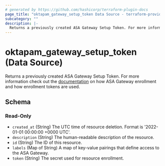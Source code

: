 ```yaml
---
# generated by https://github.com/hashicorp/terraform-plugin-docs
page_title: "oktapam_gateway_setup_token Data Source - terraform-provider-oktapam"
subcategory: ""
description: |-
  Returns a previously created ASA Gateway Setup Token. For more information check out the documentation https://help.okta.com/asa/en-us/Content/Topics/Adv_Server_Access/docs/gateway-configure.htm on how ASA Gateway enrollment and how enrollment tokens are used.
---
```


# oktapam_gateway_setup_token (Data Source)

Returns a previously created ASA Gateway Setup Token. For more information check out the [documentation](https://help.okta.com/asa/en-us/Content/Topics/Adv_Server_Access/docs/gateway-configure.htm) on how ASA Gateway enrollment and how enrollment tokens are used.



<!-- schema generated by tfplugindocs -->
## Schema

### Read-Only

- `created_at` (String) The UTC time of resource deletion. Format is '2022-01-01 00:00:00 +0000 UTC'.
- `description` (String) The human-readable description of the resource.
- `id` (String) The ID of this resource.
- `labels` (Map of String) A map of key-value pairings that define access to the ASA Gateway.
- `token` (String) The secret used for resource enrollment.


